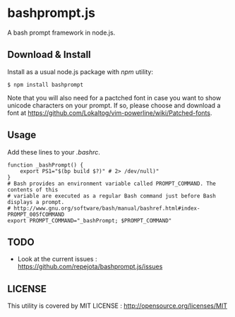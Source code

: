 # bashprompt.js

A bash prompt framework in node.js.

## Download & Install

Install as a usual node.js package with *npm* utility:

~~~~~~~~
$ npm install bashprompt
~~~~~~~~

Note that you will also need for a pactched font in case you want to show unicode characters on
your prompt. If so, please choose and download a font at
https://github.com/Lokaltog/vim-powerline/wiki/Patched-fonts.

## Usage

Add these lines to your *.bashrc*.

~~~~~~~~
function _bashPrompt() {
    export PS1="$(bp build $?)" # 2> /dev/null)"
}
# Bash provides an environment variable called PROMPT_COMMAND. The contents of this
# variable are executed as a regular Bash command just before Bash displays a prompt.
# http://www.gnu.org/software/bash/manual/bashref.html#index-PROMPT_005fCOMMAND
export PROMPT_COMMAND="_bashPrompt; $PROMPT_COMMAND"
~~~~~~~~

## TODO

* Look at the current issues : https://github.com/repejota/bashprompt.js/issues

## LICENSE

This utility is covered by MIT LICENSE : http://opensource.org/licenses/MIT
